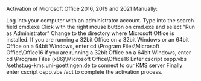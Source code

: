 Activation of Microsoft Office 2016, 2019 and 2021
Manually:

Log into your computer with an administrator account.
Type into the search field
cmd.exe
Click with the right mouse button on cmd.exe and select “Run as Administrator”
Change to the directory where Microsoft Office is installed.
If you are running a 32bit Office on a 32bit Windows or an 64bit Office on a 64bit Windows, enter
cd \Program Files\Microsoft Office\Office16
if you are running a 32bit Office on a 64bit Windows, enter
cd \Program Files (x86)\Microsoft Office\Office16
Enter
cscript ospp.vbs /sethst:ug-kms.uni-goettingen.de to connect to our KMS server
Finally enter
cscript ospp.vbs /act to complete the activation process.
